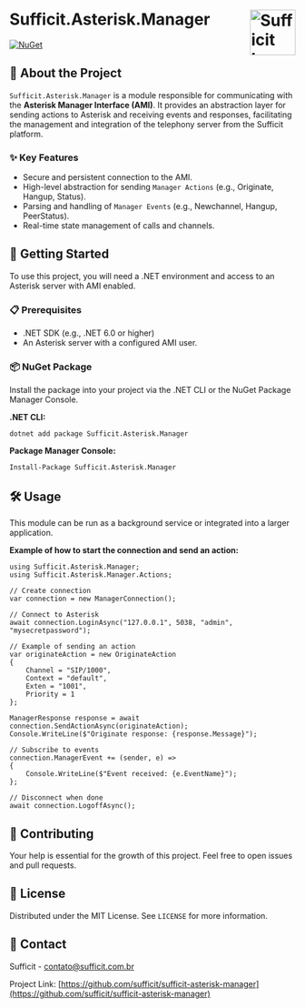 <h1>
  Sufficit.Asterisk.Manager
  <a href="https://github.com/sufficit"><img src="https://avatars.githubusercontent.com/u/66928451?s=200&v=4" alt="Sufficit Logo" width="80" align="right"></a>
</h1>

[![NuGet](https://img.shields.io/nuget/v/Sufficit.Asterisk.Manager.svg)](https://www.nuget.org/packages/Sufficit.Asterisk.Manager/)

## 📖 About the Project

`Sufficit.Asterisk.Manager` is a module responsible for communicating with the **Asterisk Manager Interface (AMI)**. It provides an abstraction layer for sending actions to Asterisk and receiving events and responses, facilitating the management and integration of the telephony server from the Sufficit platform.

### ✨ Key Features

* Secure and persistent connection to the AMI.
* High-level abstraction for sending `Manager Actions` (e.g., Originate, Hangup, Status).
* Parsing and handling of `Manager Events` (e.g., Newchannel, Hangup, PeerStatus).
* Real-time state management of calls and channels.

## 🚀 Getting Started

To use this project, you will need a .NET environment and access to an Asterisk server with AMI enabled.

### 📋 Prerequisites

* .NET SDK (e.g., .NET 6.0 or higher)
* An Asterisk server with a configured AMI user.

### 📦 NuGet Package

Install the package into your project via the .NET CLI or the NuGet Package Manager Console.

**.NET CLI:**

    dotnet add package Sufficit.Asterisk.Manager

**Package Manager Console:**

    Install-Package Sufficit.Asterisk.Manager

## 🛠️ Usage

This module can be run as a background service or integrated into a larger application.

**Example of how to start the connection and send an action:**

    using Sufficit.Asterisk.Manager;
    using Sufficit.Asterisk.Manager.Actions;

    // Create connection
    var connection = new ManagerConnection();
    
    // Connect to Asterisk
    await connection.LoginAsync("127.0.0.1", 5038, "admin", "mysecretpassword");

    // Example of sending an action
    var originateAction = new OriginateAction
    {
        Channel = "SIP/1000",
        Context = "default",
        Exten = "1001",
        Priority = 1
    };

    ManagerResponse response = await connection.SendActionAsync(originateAction);
    Console.WriteLine($"Originate response: {response.Message}");

    // Subscribe to events
    connection.ManagerEvent += (sender, e) =>
    {
        Console.WriteLine($"Event received: {e.EventName}");
    };

    // Disconnect when done
    await connection.LogoffAsync();

## 🤝 Contributing

Your help is essential for the growth of this project. Feel free to open issues and pull requests.

## 📄 License

Distributed under the MIT License. See `LICENSE` for more information.

## 📧 Contact

Sufficit - [contato@sufficit.com.br](mailto:contato@sufficit.com.br)

Project Link: [https://github.com/sufficit/sufficit-asterisk-manager](https://github.com/sufficit/sufficit-asterisk-manager)